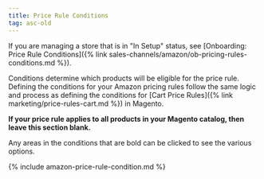 ```yaml
---
title: Price Rule Conditions
tag: asc-old
---
```



If you are managing a store that is in "In Setup" status, see [Onboarding: Price Rule Conditions]({% link sales-channels/amazon/ob-pricing-rules-conditions.md %}).

Conditions determine which products will be eligible for the price rule. Defining the conditions for your Amazon pricing rules follow the same logic and process as defining the conditions for [Cart Price Rules]({% link marketing/price-rules-cart.md %}) in Magento.

**If your price rule applies to all products in your Magento catalog, then leave this section blank.**

Any areas in the conditions that are bold can be clicked to see the various options.

{% include amazon-price-rule-condition.md %}
